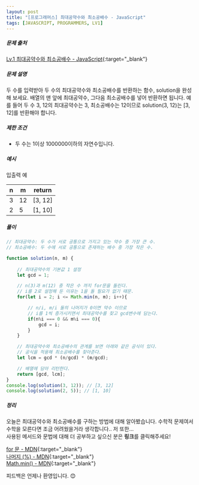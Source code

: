 ```yaml
---
layout: post
title: "[프로그래머스] 최대공약수와 최소공배수 - JavaScript"
tags: [JAVASCRIPT, PROGRAMMERS, LV1]
---
```

##### 문제 출처
[Lv.1 최대공약수와 최소공배수 - JavaScript](https://programmers.co.kr/learn/courses/30/lessons/12940?language=javascript){:target="_blank"}

##### 문제 설명
두 수를 입력받아 두 수의 최대공약수와 최소공배수를 반환하는 함수, solution을 완성해 보세요. 배열의 맨 앞에 최대공약수, 그다음 최소공배수를 넣어 반환하면 됩니다. 예를 들어 두 수 3, 12의 최대공약수는 3, 최소공배수는 12이므로 solution(3, 12)는 [3, 12]를 반환해야 합니다.

##### 제한 조건
* 두 수는 1이상 1000000이하의 자연수입니다.

##### 예시
입출력 예

|n|m|return|
|---|---|---|
|3|12|[3, 12]|
|2|5|[1, 10]|

##### 풀이
```javascript
// 최대공약수: 두 수가 서로 공통으로 가지고 있는 약수 중 가장 큰 수.
// 최소공배수: 두 수에 서로 공통으로 존재하는 배수 중 가장 작은 수.

function solution(n, m) {
    
    // 최대공약수의 기본값 1 설정
    let gcd = 1;

    // n(3)과 m(12) 중 작은 수 까지 for문을 돌린다.
    // i를 2로 설정해 둔 이유는 1을 돌 필요가 없기 때문.
    for(let i = 2; i <= Math.min(n, m); i++){

        // n/i, m/i 둘의 나머지가 0이면 약수 이므로
        // i를 1씩 증가시키면서 최대공약수를 찾고 gcd변수에 담는다.
        if(n%i === 0 && m%i === 0){
            gcd = i;
        }
    }

    // 최대공약수와 최소공배수의 관계를 보면 아래와 같은 공식이 있다.
    // 공식을 적용해 최소공배수를 찾아준다.
    let lcm = gcd * (n/gcd) * (m/gcd);

    // 배열에 담아 리턴한다.
    return [gcd, lcm];
}
console.log(solution(3, 12)); // [3, 12]
console.log(solution(2, 5)); // [1, 10]
```

##### 정리
오늘은 최대공약수와 최소공배수를 구하는 방법에 대해 알아봤습니다. 수학적 문제여서 수학을 모른다면 조금 어려웠을거라 생각합니다.. 저 또한...<br />
사용된 메서드와 문법에 대해 더 공부하고 싶으신 분은 **링크**를 클릭해주세요!

[for 문 - MDN](https://developer.mozilla.org/ko/docs/Web/JavaScript/Reference/Statements/for){:target="_blank"}<br />
[나머지 (%) - MDN](https://developer.mozilla.org/ko/docs/Web/JavaScript/Reference/Operators/Remainder){:target="_blank"}<br />
[Math.min() - MDN](https://developer.mozilla.org/ko/docs/Web/JavaScript/Reference/Global_Objects/Math/min){:target="_blank"}

피드백은 언제나 환영입니다. 😊
